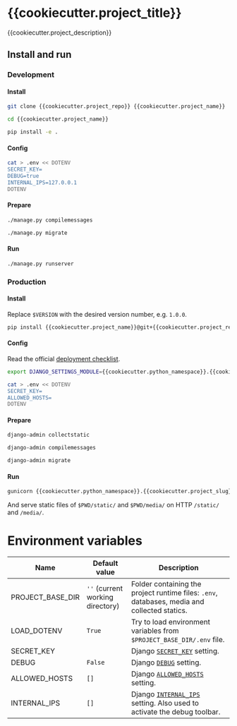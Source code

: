 # {{cookiecutter.project_title}}

{{cookiecutter.project_description}}

## Install and run

### Development

#### Install
```bash
git clone {{cookiecutter.project_repo}} {{cookiecutter.project_name}}
```
```bash
cd {{cookiecutter.project_name}}
```
```bash
pip install -e .
```

#### Config
```bash
cat > .env << DOTENV
SECRET_KEY=
DEBUG=true
INTERNAL_IPS=127.0.0.1
DOTENV
```

#### Prepare
```bash
./manage.py compilemessages
```
```bash
./manage.py migrate
```

#### Run
```bash
./manage.py runserver
```

### Production

#### Install
Replace `$VERSION` with the desired version number, e.g. `1.0.0`.
```bash
pip install {{cookiecutter.project_name}}@git+{{cookiecutter.project_repo}}@$VERSION
```

#### Config
Read the official [deployment checklist](https://docs.djangoproject.com/en/3.2/howto/deployment/checklist/).
```bash
export DJANGO_SETTINGS_MODULE={{cookiecutter.python_namespace}}.{{cookiecutter.project_slug}}.settings
```
```bash
cat > .env << DOTENV
SECRET_KEY=
ALLOWED_HOSTS=
DOTENV
```

#### Prepare
```bash
django-admin collectstatic
```
```bash
django-admin compilemessages
```
```bash
django-admin migrate
```

#### Run
```bash
gunicorn {{cookiecutter.python_namespace}}.{{cookiecutter.project_slug}}.wsgi
```
And serve static files of `$PWD/static/` and `$PWD/media/` on HTTP `/static/` and `/media/`.

# Environment variables

| Name             | Default value                    | Description |
| ---------------- | -------------------------------- | ----------- |
| PROJECT_BASE_DIR | `''` (current working directory) | Folder containing the project runtime files: `.env`, databases, media and collected statics. |
| LOAD_DOTENV      | `True`                           | Try to load environment variables from `$PROJECT_BASE_DIR/.env` file. |
| SECRET_KEY       |                                  | Django [`SECRET_KEY`](https://docs.djangoproject.com/en/3.2/ref/settings/#std:setting-SECRET_KEY) setting. |
| DEBUG            | `False`                          | Django [`DEBUG`](https://docs.djangoproject.com/en/3.2/ref/settings/#debug) setting. |
| ALLOWED_HOSTS    | `[]`                             | Django [`ALLOWED_HOSTS`](https://docs.djangoproject.com/en/3.2/ref/settings/#allowed-hosts) setting. |
| INTERNAL_IPS     | `[]`                             | Django [`INTERNAL_IPS`](https://docs.djangoproject.com/en/3.2/ref/settings/#internal-ips) setting. Also used to activate the debug toolbar. |
